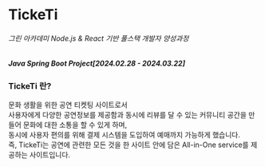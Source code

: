 # TickeTi

###### 그린 아카데미 Node.js & React 기반 풀스택 개발자 양성과정
##### Java Spring Boot Project[2024.02.28 - 2024.03.22]

### TickeTi 란?   
문화 생활을 위한 공연 티켓팅 사이트로서   
사용자에게 다양한 공연정보를 제공함과 동시에 리뷰를 달 수 있는 커뮤니티 공간을 만들어 문화에 대한 소통을 할 수 있게 하며,   
동시에 사용자 편의를 위해 결제 시스템을 도입하여 예매까지 가능하게 했습니다.   
즉, TickeTi는 공연에 관련한 모든 것을 한 사이트 안에 담은 All-in-One service를 제공하는 사이트입니다.



